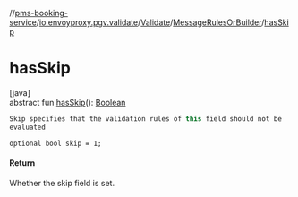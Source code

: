 //[pms-booking-service](../../../../index.md)/[io.envoyproxy.pgv.validate](../../index.md)/[Validate](../index.md)/[MessageRulesOrBuilder](index.md)/[hasSkip](has-skip.md)

# hasSkip

[java]\
abstract fun [hasSkip](has-skip.md)(): [Boolean](https://kotlinlang.org/api/core/kotlin-stdlib/kotlin/-boolean/index.html)

```kotlin
Skip specifies that the validation rules of this field should not be
evaluated

```
`optional bool skip = 1;`

#### Return

Whether the skip field is set.